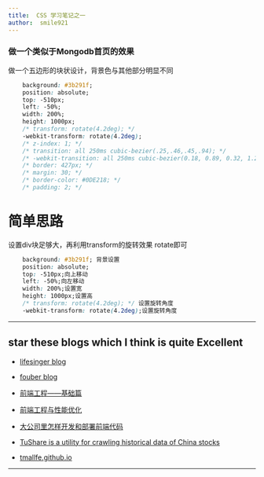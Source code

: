 ```yaml
---
title:  CSS 学习笔记之一
author:  smile921
---
```


 
### 做一个类似于Mongodb首页的效果
做一个五边形的块状设计，背景色与其他部分明显不同

~~~~css
    background: #3b291f;
    position: absolute;
    top: -510px;
    left: -50%;
    width: 200%;
    height: 1000px;
    /* transform: rotate(4.2deg); */
    -webkit-transform: rotate(4.2deg);
    /* z-index: 1; */
    /* transition: all 250ms cubic-bezier(.25,.46,.45,.94); */
    /* -webkit-transition: all 250ms cubic-bezier(0.18, 0.89, 0.32, 1.28); */
    /* border: 427px; */
    /* margin: 30; */
    /* border-color: #0DE218; */
    /* padding: 2; */
~~~~


# 简单思路

设置div块足够大，再利用transform的旋转效果 rotate即可

~~~~css
    background: #3b291f; 背景设置
    position: absolute;
    top: -510px;向上移动
    left: -50%;向左移动
    width: 200%;设置宽
    height: 1000px;设置高
    /* transform: rotate(4.2deg); */ 设置旋转角度
    -webkit-transform: rotate(4.2deg);设置旋转角度
~~~~

  

- - -



##  **star these blogs which I think is quite Excellent**

-  [lifesinger blog](https://github.com/lifesinger/lifesinger.github.io/issues)

-  [fouber blog](https://github.com/fouber/blog)

-  [前端工程——基础篇](https://github.com/fouber/blog/issues/10)

-  [前端工程与性能优化](https://github.com/fouber/blog/issues/3)

-  [大公司里怎样开发和部署前端代码](https://github.com/fouber/blog/issues/6)

-  [TuShare is a utility for crawling historical data of China stocks](https://github.com/waditu/tushare)

-  [tmallfe.github.io](https://github.com/tmallfe/tmallfe.github.io/issues)
- - -  
